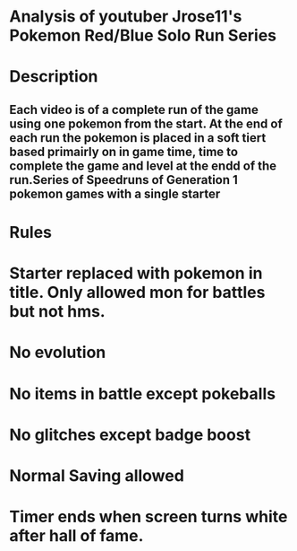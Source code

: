# Analysis of youtuber Jrose11's Pokemon Red/Blue Solo Run Series
# Description
## Each video is of a complete run of the game using one pokemon from the start. At the end of each run the pokemon is placed in a soft tiert based primairly on in game time, time to complete the game and level at the endd of the run.Series of Speedruns of Generation 1 pokemon games with a single starter
# Rules 
# Starter replaced with pokemon in title. Only allowed mon for battles but not hms.
# No evolution
# No items in battle except pokeballs
# No glitches except badge boost
# Normal Saving allowed
# Timer ends when screen turns white after hall of fame.
